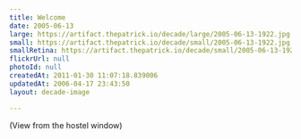 ```yaml
---
title: Welcome
date: 2005-06-13
large: https://artifact.thepatrick.io/decade/large/2005-06-13-1922.jpg
small: https://artifact.thepatrick.io/decade/small/2005-06-13-1922.jpg
smallRetina: https://artifact.thepatrick.io/decade/small/2005-06-13-1922@2x.jpg
flickrUrl: null
photoId: null
createdAt: 2011-01-30 11:07:18.839006
updatedAt: 2006-04-17 23:43:50
layout: decade-image

---
```

(View from the hostel window)
